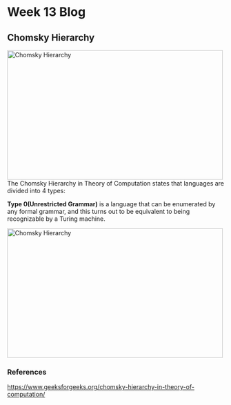 # Week 13 Blog
## Chomsky Hierarchy
<img src="https://media.geeksforgeeks.org/wp-content/uploads/20190227115949/Comsky-1.png" alt="Chomsky Hierarchy" class = "alignleft" height = "300" width="500"/>
The Chomsky Hierarchy in Theory of Computation states that languages are divided into 4 types:

**Type 0(Unrestricted Grammar)** is a language that can be enumerated by any formal grammar, and this turns out to be equivalent to being recognizable by a Turing machine.

<img src="https://devopedia.org/images/article/210/7090.1571152901.jpg" alt="Chomsky Hierarchy" class = "alignleft" height = "300" width="500"/>

### References
https://www.geeksforgeeks.org/chomsky-hierarchy-in-theory-of-computation/